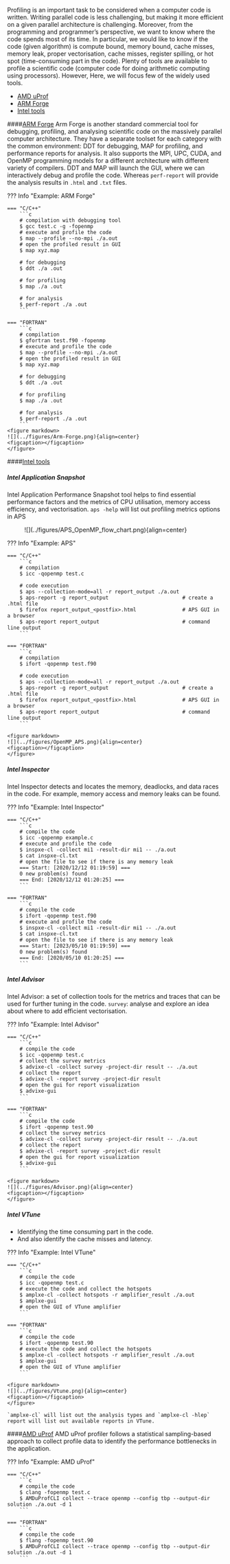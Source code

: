 Profiling is an important task to be considered when a computer code is written. Writing parallel code is less challenging, but making it more efficient on a given parallel architecture is challenging. Moreover,  from the programming and programmer’s perspective, we want to know where the code spends most of its time. In particular, we would like to know if the code (given algorithm) is compute bound, memory bound, cache misses, memory leak, proper vectorisation, cache misses, register spilling, or hot spot (time-consuming part in the code). Plenty of tools are available to profile a scientific code (computer code for doing arithmetic computing using processors). However, Here, we will focus few of the widely used tools.

 - [AMD uProf](https://www.amd.com/content/dam/amd/en/documents/developer/uprof-v4.0-gaGA-user-guide.pdf)
 - [ARM Forge](https://developer.arm.com/documentation/101136/22-1-3/Performance-Reports?lang=en)
 - [Intel tools](https://www.intel.com/content/www/us/en/developer/tools/oneapi/vtune-profiler.html)

####<u>[ARM Forge](https://developer.arm.com/documentation/101136/22-1-3/Performance-Reports?lang=en)</u>
Arm Forge is another standard commercial tool for debugging, profiling, and analysing scientific code on the massively parallel computer architecture. They have a separate toolset for each category with the common environment: DDT for debugging, MAP for profiling, and performance reports for analysis. It also supports the MPI, UPC, CUDA, and OpenMP programming models for a different architecture with different variety of compilers. DDT and MAP will launch the GUI, where we can interactively debug and profile the code. Whereas `perf-report` will provide the analysis results in `.html` and `.txt` files.


??? Info "Example: ARM Forge"

    === "C/C++"
        ```c
        # compilation with debugging tool
        $ gcc test.c -g -fopenmp
        # execute and profile the code
        $ map --profile --no-mpi ./a.out
        # open the profiled result in GUI
        $ map xyz.map
        
        # for debugging
        $ ddt ./a .out
        
        # for profiling
        $ map ./a .out
        
        # for analysis
        $ perf-report ./a .out
        ```

    === "FORTRAN"
    	```c
        # compilation 
        $ gfortran test.f90 -fopenmp
        # execute and profile the code
        $ map --profile --no-mpi ./a.out
        # open the profiled result in GUI
        $ map xyz.map
        
        # for debugging
        $ ddt ./a .out
        
        # for profiling
        $ map ./a .out

        # for analysis
        $ perf-report ./a .out
        ```
    <figure markdown>
    ![](../figures/Arm-Forge.png){align=center}
    <figcaption></figcaption>
    </figure>

####<u>[Intel tools](https://www.intel.com/content/www/us/en/developer/tools/oneapi/vtune-profiler.html)</u>

##### Intel Application Snapshot
Intel Application Performance Snapshot tool helps to find essential performance factors and the metrics of CPU utilisation, memory access efficiency, and vectorisation.
`aps -help` will list out profiling metrics options in APS
     
<figure markdown>
![](../figures/APS_OpenMP_flow_chart.png){align=center}
<figcaption></figcaption>
</figure>

??? Info "Example: APS"

    === "C/C++"
        ```c
        # compilation
        $ icc -qopenmp test.c
        
        # code execution
        $ aps --collection-mode=all -r report_output ./a.out
        $ aps-report -g report_output                        # create a .html file
        $ firefox report_output_<postfix>.html               # APS GUI in a browser
        $ aps-report report_output                           # command line output
        ```

    === "FORTRAN"
    	```c
        # compilation
        $ ifort -qopenmp test.f90
        
        # code execution
        $ aps --collection-mode=all -r report_output ./a.out
        $ aps-report -g report_output                        # create a .html file
        $ firefox report_output_<postfix>.html               # APS GUI in a browser
        $ aps-report report_output                           # command line output
        ```

    <figure markdown>
    ![](../figures/OpenMP_APS.png){align=center}
    <figcaption></figcaption>
    </figure>

##### Intel Inspector

Intel Inspector detects and locates the memory, deadlocks, and data races in the code.
For example, memory access and memory leaks can be found.

??? Info "Example: Intel Inspector"

    === "C/C++"
        ```c
        # compile the code
        $ icc -qopenmp example.c
        # execute and profile the code
        $ inspxe-cl -collect mi1 -result-dir mi1 -- ./a.out
        $ cat inspxe-cl.txt
        # open the file to see if there is any memory leak
        === Start: [2020/12/12 01:19:59] ===
        0 new problem(s) found
        === End: [2020/12/12 01:20:25] ===
        ```

    === "FORTRAN"
    	```c
        # compile the code
        $ ifort -qopenmp test.f90
        # execute and profile the code
        $ inspxe-cl -collect mi1 -result-dir mi1 -- ./a.out
        $ cat inspxe-cl.txt
        # open the file to see if there is any memory leak
        === Start: [2023/05/10 01:19:59] ===
        0 new problem(s) found
        === End: [2020/05/10 01:20:25] ===
        ```


##### Intel Advisor

Intel Advisor: a set of collection tools for the metrics and traces that can be used for further
tuning in the code. `survey`: analyse and explore an idea about where to add efficient vectorisation.


??? Info "Example: Intel Advisor"

    === "C/C++"
        ```c
        # compile the code
        $ icc -qopenmp test.c
        # collect the survey metrics
        $ advixe-cl -collect survey -project-dir result -- ./a.out
        # collect the report
        $ advixe-cl -report survey -project-dir result
        # open the gui for report visualization
        $ advixe-gui
        ```

    === "FORTRAN"
        ```c
        # compile the code
        $ ifort -qopenmp test.90
        # collect the survey metrics
        $ advixe-cl -collect survey -project-dir result -- ./a.out
        # collect the report
        $ advixe-cl -report survey -project-dir result
        # open the gui for report visualization
        $ advixe-gui
        ```

    <figure markdown>
    ![](../figures/Advisor.png){align=center}
    <figcaption></figcaption>
    </figure>
    

##### Intel VTune

 - Identifying the time consuming part in the code.
 - And also identify the cache misses and latency.


??? Info "Example: Intel VTune"

    === "C/C++"
        ```c
        # compile the code
        $ icc -qopenmp test.c
        # execute the code and collect the hotspots
        $ amplxe-cl -collect hotspots -r amplifier_result ./a.out
        $ amplxe-gui
        # open the GUI of VTune amplifier
        ```

    === "FORTRAN"
        ```c
        # compile the code
        $ ifort -qopenmp test.90
        # execute the code and collect the hotspots
        $ amplxe-cl -collect hotspots -r amplifier_result ./a.out
        $ amplxe-gui
        # open the GUI of VTune amplifier
        ```
	
    <figure markdown>
    ![](../figures/Vtune.png){align=center}
    <figcaption></figcaption>
    </figure>
    
    `amplxe-cl` will list out the analysis types and `amplxe-cl -hlep` report will list out available reports in VTune.


####<u>[AMD uProf](https://www.amd.com/content/dam/amd/en/documents/developer/uprof-v4.0-gaGA-user-guide.pdf)</u>
AMD uProf profiler follows a statistical sampling-based approach to collect profile data to identify
the performance bottlenecks in the application.

??? Info "Example: AMD uProf"

    === "C/C++"
        ```c
        # compile the code
        $ clang -fopenmp test.c
        $ AMDuProfCLI collect --trace openmp --config tbp --output-dir solution ./a.out -d 1
        ```

    === "FORTRAN"
        ```c
        # compile the code
        $ flang -fopenmp test.90
        $ AMDuProfCLI collect --trace openmp --config tbp --output-dir solution ./a.out -d 1
        ```
